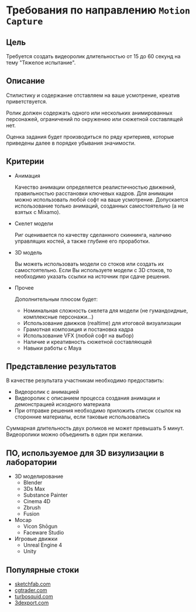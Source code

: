 # Требования по направлению `Motion Capture`

## Цель
Требуется создать видеоролик длительностью от 15 до 60 секунд на тему "Тяжелое испытание". 

## Описание 
 
Стилистику и содержание отставляем на ваше усмотрение, креатив приветствуется.

Ролик должен содержать одного или нескольких анимированных персонажей, ограничений по окружению или сюжетной составлящей нет. 

Оценка задания будет производиться по ряду критериев, которые приведены далее в порядке убывания значимости.

## Критерии

* Анимация

    Качество анимации определяется реалистичностью движений, правильностью расстановки ключевых кадров. Для анимации можно использовать любой софт на ваше усмотрение. 
    Допускается использование только анимаций, созданных самостоятельно (а не взятых с Mixamo). 

* Скелет модели

    Риг оценивается по качеству сделанного скиннинга, наличию управлящих костей, а также глубине его проработки.

* 3D модель

    Вы можеть использовать модели со стоков или создать их самостоятельно. Если Вы используете модели с 3D стоков, то необходимо указать ссылки на источник при сдаче решения. 

* Прочее
    
  Дополнительным плюсом будет:
    * Номинальная сложность скелета для модели (не гумандоидные, комплексные персонажи...)
    * Использование движков (realtime) для итоговой визуализации
    * Грамотная композиция и постановка кадра
    * Использование VFX (любой софт на выбор)
    * Наличие и креативность сюжетной составляющей
    * Навыки работы с Maya


## Представление результатов

В качестве результата участникам необходимо предоставить:
* Видеоролик с анимацией
* Видеоролик с описанием процесса создания анимации и демонстрацией исходного материала
* При отправке решения необходимо приложить список ссылок на сторонние материалы, если таковые использовались

Суммарная длительность двух роликов не может превышать 5 минут. Видеоролики можно объединить в один при желании.

## ПО, используемое для 3D визулизации в лаборатории

* 3D моделирование
    * Blender
    * 3Ds Max
    * Substance Painter
    * Cinema 4D
    * Zbrush
    * Fusion
* Mocap
    * Vicon Shōgun
    * Faceware Studio
* Игровые движки
    * Unreal Engine 4
    * Unity

## Популярные стоки
* [sketchfab.com](https://sketchfab.com)
* [cgtrader.com](https://cgtrader.com)
* [turbosquid.com](https://turbosquid.com)
* [3dexport.com](https://3dexport.com)
